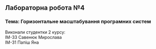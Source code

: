 ## Лабораторна робота №4
### Тема: Горизонтальне масштабування програмних систем

Виконали студентки 2 курсу:  
ІМ-33 Савенюк Мирослава  
ІМ-31 Папіш Яна

